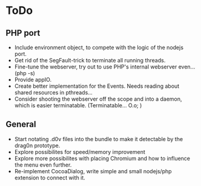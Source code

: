 # ToDo

## PHP port
- Include environment object, to compete with the logic of the nodejs port.
- Get rid of the SegFault-trick to terminate all running threads.
- Fine-tune the webserver, try out to use PHP's internal webserver even... (php -s)
- Provide appIO.
- Create better implementation for the Events. Needs reading about shared resources in pthreads...
- Consider shooting the webserver off the scope and into a daemon, which is easier terminatable. (Terminatable... O.o; )

## General
- Start notating .d0v files into the bundle to make it detectable by the drag0n prototype.
- Explore possibilites for speed/memory improvement
- Explore more possibilites with placing Chromium and how to influence the menu even further.
- Re-implement CocoaDialog, write simple and small nodejs/php extension to connect with it.